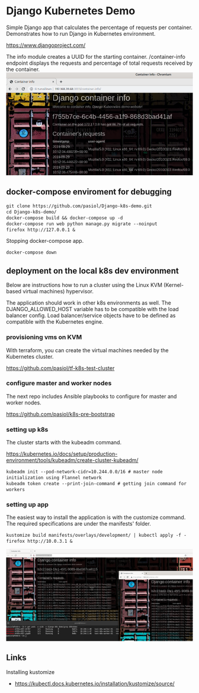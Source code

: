 # Django Kubernetes Demo

Simple Django app that calculates the percentage of requests per container. Demonstrates how to run Django in Kubernetes environment.

https://www.djangoproject.com/

The info module creates a UUID for the starting container. /container-info endpoint displays the requests and percentage of total requests received by the container.
![Screenshot](./images/screenshot.png)

## docker-compose enviroment for debugging

    git clone https://github.com/pasiol/Django-k8s-demo.git
    cd Django-k8s-demo/
    docker-compose build && docker-compose up -d
    docker-compose run web python manage.py migrate --noinput
    firefox http://127.0.0.1 &

Stopping docker-compose app.

    docker-compose down

## deployment on the local k8s dev environment

Below are instructions how to run a cluster using the Linux KVM (Kernel-based virtual machines) hypervisor.

The application should work in other k8s environments as well. The DJANGO_ALLOWED_HOST variable has to be compatible with the load balancer config. Load balancer/service objects have to be defined as compatible with the Kubernetes engine.

### provisioning vms on KVM

With terraform, you can create the virtual machines needed by the Kubernetes cluster.

https://github.com/pasiol/tf-k8s-test-cluster

### configure master and worker nodes

The next repo includes Ansible playbooks to configure for master and worker nodes.

https://github.com/pasiol/k8s-pre-bootstrap

### setting up k8s

The cluster starts with the kubeadm command.

https://kubernetes.io/docs/setup/production-environment/tools/kubeadm/create-cluster-kubeadm/

    kubeadm init --pod-network-cidr=10.244.0.0/16 # master node initialization using Flannel network
    kubeadm token create --print-join-command # getting join command for workers

### setting up app

The easiest way to install the application is with the customize command. The required specifications are under the manifests' folder.

    kustomize build manifests/overlays/development/ | kubectl apply -f -
    firefox http://10.0.3.1 &

![Screenshot](./images/k8s_screenshot.png)

## Links

Installing kustomize

- https://kubectl.docs.kubernetes.io/installation/kustomize/source/
